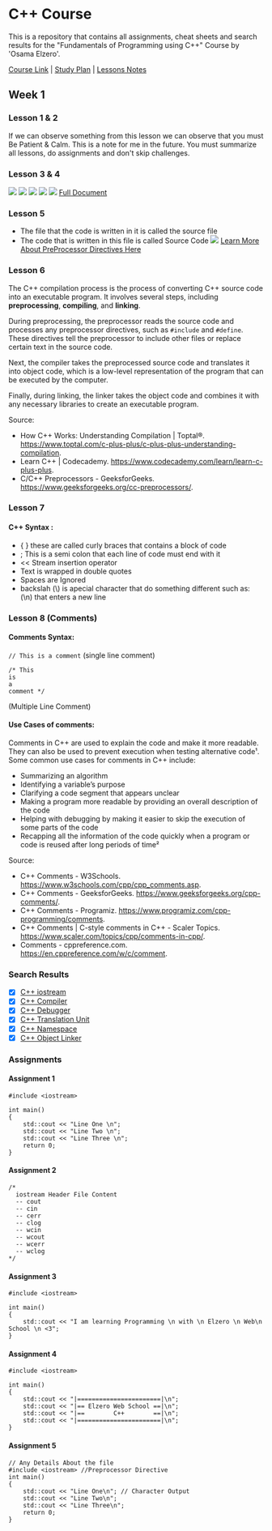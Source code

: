 # C++ Course

This is a repository that contains all assignments, cheat sheets and search results for the "Fundamentals of Programming using C++" Course by 'Osama Elzero'.

[Course Link](https://www.youtube.com/playlist?list=PLDoPjvoNmBAwy-rS6WKudwVeb_x63EzgS) | [Study Plan](https://elzero.org/study/cplusplus-study-plan/) | [Lessons Notes](https://elzero.org/category/courses/cplusplus/)

## Week 1

### Lesson 1 & 2

If we can observe something from this lesson we can observe that you must Be Patient & Calm. This is a note for me in the future. You must summarize all lessons, do assignments and don't skip challenges.

### Lesson 3 & 4

![](https://i.imgur.com/UN6PwrV.jpeg)
![](https://i.imgur.com/IT6GXB4.jpeg)
![](https://i.imgur.com/tfUT6Jr.jpeg)
![](https://i.imgur.com/IjtjYIl.jpeg)
![](https://i.imgur.com/4pOJQsG.jpeg)
[Full Document](https://1drv.ms/b/s!Am6KY0K4fPPafQ43mG7WZbuh3eo?e=39AcCQ)

### Lesson 5

- The file that the code is written in it is called the source file
- The code that is written in this file is called Source Code
  ![](https://i.imgur.com/Jdv5tsg.png)
  [Learn More About PreProcessor Directives Here](https://www.geeksforgeeks.org/cc-preprocessors/)

### Lesson 6

The C++ compilation process is the process of converting C++ source code into an executable program. It involves several steps, including **preprocessing**, **compiling**, and **linking**.

During preprocessing, the preprocessor reads the source code and processes any preprocessor directives, such as `#include` and `#define`. These directives tell the preprocessor to include other files or replace certain text in the source code.

Next, the compiler takes the preprocessed source code and translates it into object code, which is a low-level representation of the program that can be executed by the computer.

Finally, during linking, the linker takes the object code and combines it with any necessary libraries to create an executable program.

Source:

- How C++ Works: Understanding Compilation | Toptal®. https://www.toptal.com/c-plus-plus/c-plus-plus-understanding-compilation.
- Learn C++ | Codecademy. https://www.codecademy.com/learn/learn-c-plus-plus.
- C/C++ Preprocessors - GeeksforGeeks. https://www.geeksforgeeks.org/cc-preprocessors/.

### Lesson 7

#### C++ Syntax :

- { } these are called curly braces that contains a block of code
- ; This is a semi colon that each line of code must end with it
- << Stream insertion operator
- Text is wrapped in double quotes
- Spaces are Ignored
- backslah (\\) is apecial character that do something different such as:
  (\\n) that enters a new line

### Lesson 8 (Comments)

#### Comments Syntax:

`// This is a comment` (single line comment)

```
/* This
is
a
comment */
```

(Multiple Line Comment)

#### Use Cases of comments:

Comments in C++ are used to explain the code and make it more readable. They can also be used to prevent execution when testing alternative code¹. Some common use cases for comments in C++ include:

- Summarizing an algorithm
- Identifying a variable’s purpose
- Clarifying a code segment that appears unclear
- Making a program more readable by providing an overall description of the code
- Helping with debugging by making it easier to skip the execution of some parts of the code
- Recapping all the information of the code quickly when a program or code is reused after long periods of time²

Source:

- C++ Comments - W3Schools. https://www.w3schools.com/cpp/cpp_comments.asp.
- C++ Comments - GeeksforGeeks. https://www.geeksforgeeks.org/cpp-comments/.
- C++ Comments - Programiz. https://www.programiz.com/cpp-programming/comments.
- C++ Comments | C-style comments in C++ - Scaler Topics. https://www.scaler.com/topics/cpp/comments-in-cpp/.
- Comments - cppreference.com. https://en.cppreference.com/w/c/comment.

### Search Results

- [x] [C++ iostream](https://1drv.ms/b/s!Am6KY0K4fPPagQJF0FeYiCb78cDP?e=hvUnQH)
- [x] [C++ Compiler](https://1drv.ms/b/s!Am6KY0K4fPPagQPvwTy6juCB7Yi9?e=qGBUU3)
- [x] [C++ Debugger](https://1drv.ms/b/s!Am6KY0K4fPPagQRSSNCAPazIJ_JG?e=hQyM8K)
- [x] [C++ Translation Unit](https://1drv.ms/b/s!Am6KY0K4fPPagQXgGOfaWSHvO5NG?e=IbNzNd)
- [x] [C++ Namespace](https://1drv.ms/b/s!Am6KY0K4fPPagQbL57kyvxw-gd_4?e=zeyn4i)
- [x] [C++ Object Linker](https://1drv.ms/b/s!Am6KY0K4fPPagQdoPiQdW74cbV3k?e=aUeeRs)

### Assignments

#### Assignment 1

```
#include <iostream>

int main()
{
    std::cout << "Line One \n";
    std::cout << "Line Two \n";
    std::cout << "Line Three \n";
    return 0;
}
```

#### Assignment 2

```
/*
  iostream Header File Content
  -- cout
  -- cin
  -- cerr
  -- clog
  -- wcin
  -- wcout
  -- wcerr
  -- wclog
*/
```

#### Assignment 3

```
#include <iostream>

int main()
{
    std::cout << "I am learning Programming \n with \n Elzero \n Web\n School \n <3";
}
```

#### Assignment 4

```
#include <iostream>

int main()
{
    std::cout << "|=======================|\n";
    std::cout << "|== Elzero Web School ==|\n";
    std::cout << "|==        C++        ==|\n";
    std::cout << "|=======================|\n";
}
```

#### Assignment 5

```
// Any Details About the file
#include <iostream> //Preprocessor Directive
int main()
{
    std::cout << "Line One\n"; // Character Output
    std::cout << "Line Two\n";
    std::cout << "Line Three\n";
    return 0;
}
```
